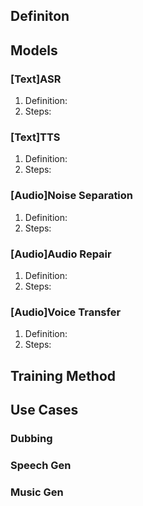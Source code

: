 ## Definiton

## Models

### [Text]ASR
1. Definition:
2. Steps:

### [Text]TTS
1. Definition:
2. Steps:

### [Audio]Noise Separation
1. Definition:
2. Steps:

### [Audio]Audio Repair
1. Definition:
2. Steps:

### [Audio]Voice Transfer
1. Definition:
2. Steps:

## Training Method

## Use Cases

### Dubbing
### Speech Gen
### Music Gen
